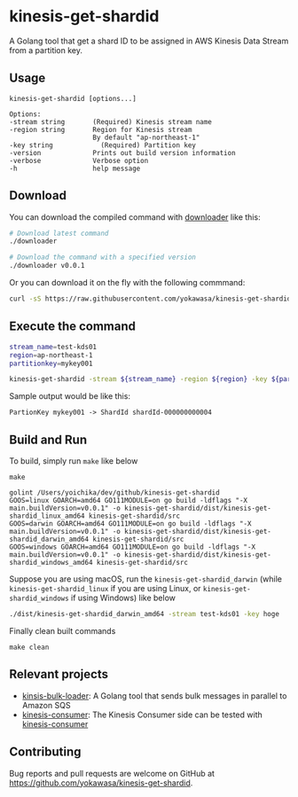 # kinesis-get-shardid



A Golang tool that get a shard ID to be assigned in AWS Kinesis Data Stream from a partition key.

## Usage

```
kinesis-get-shardid [options...]

Options:
-stream string       (Required) Kinesis stream name
-region string       Region for Kinesis stream
                     By default "ap-northeast-1"
-key string            (Required) Partition key
-version             Prints out build version information
-verbose             Verbose option
-h                   help message
```

## Download

You can download the compiled command with [downloader](https://github.com/yokawasa/kinesis-get-shardid/blob/main/downloader) like this:

```bash
# Download latest command
./downloader

# Download the command with a specified version
./downloader v0.0.1
```
Or you can download it on the fly with the following commmand:

```bash
curl -sS https://raw.githubusercontent.com/yokawasa/kinesis-get-shardid/main/downloader | bash --
```

## Execute the command

```bash
stream_name=test-kds01
region=ap-northeast-1
partitionkey=mykey001

kinesis-get-shardid -stream ${stream_name} -region ${region} -key ${partitionkey}
```

Sample output would be like this:

```
PartionKey mykey001 -> ShardId shardId-000000000004
```


## Build and Run

To build, simply run `make` like below
```
make

golint /Users/yoichika/dev/github/kinesis-get-shardid
GOOS=linux GOARCH=amd64 GO111MODULE=on go build -ldflags "-X main.buildVersion=v0.0.1" -o kinesis-get-shardid/dist/kinesis-get-shardid_linux_amd64 kinesis-get-shardid/src
GOOS=darwin GOARCH=amd64 GO111MODULE=on go build -ldflags "-X main.buildVersion=v0.0.1" -o kinesis-get-shardid/dist/kinesis-get-shardid_darwin_amd64 kinesis-get-shardid/src
GOOS=windows GOARCH=amd64 GO111MODULE=on go build -ldflags "-X main.buildVersion=v0.0.1" -o kinesis-get-shardid/dist/kinesis-get-shardid_windows_amd64 kinesis-get-shardid/src
```

Suppose you are using macOS, run the `kinesis-get-shardid_darwin` (while `kinesis-get-shardid_linux` if you are using Linux, or `kinesis-get-shardid_windows` if using Windows) like below

```bash
./dist/kinesis-get-shardid_darwin_amd64 -stream test-kds01 -key hoge
```

Finally clean built commands

```
make clean
```

## Relevant projects

- [kinsis-bulk-loader](https://github.com/yokawasa/kinesis-bulk-loader): A Golang tool that sends bulk messages in parallel to Amazon SQS
- [kinesis-consumer](https://github.com/yokawasa/kinesis-consumer): The Kinesis Consumer side can be tested with [kinesis-consumer](https://github.com/yokawasa/kinesis-consumer)

## Contributing

Bug reports and pull requests are welcome on GitHub at https://github.com/yokawasa/kinesis-get-shardid.
